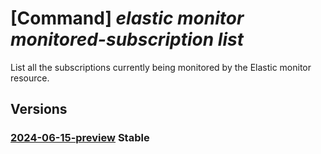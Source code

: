 # [Command] _elastic monitor monitored-subscription list_

List all the subscriptions currently being monitored by the Elastic monitor resource.

## Versions

### [2024-06-15-preview](/Resources/mgmt-plane/L3N1YnNjcmlwdGlvbnMve30vcmVzb3VyY2Vncm91cHMve30vcHJvdmlkZXJzL21pY3Jvc29mdC5lbGFzdGljL21vbml0b3JzL3t9L21vbml0b3JlZHN1YnNjcmlwdGlvbnM=/2024-06-15-preview.xml) **Stable**

<!-- mgmt-plane /subscriptions/{}/resourcegroups/{}/providers/microsoft.elastic/monitors/{}/monitoredsubscriptions 2024-06-15-preview -->
